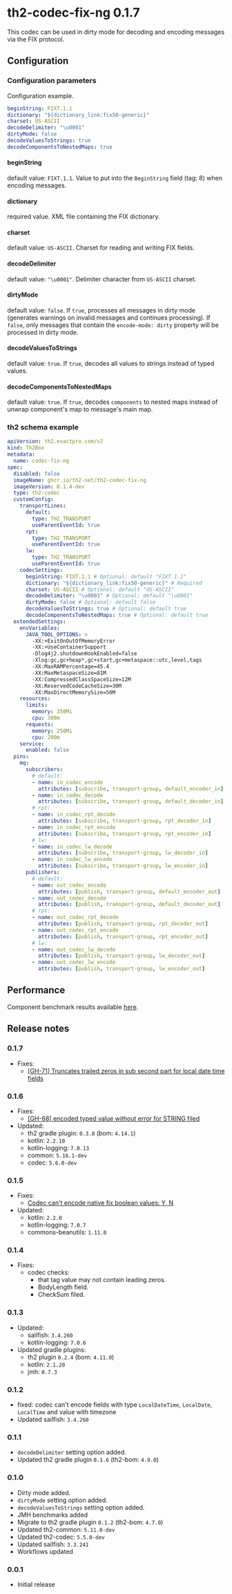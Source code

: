# th2-codec-fix-ng 0.1.7

This codec can be used in dirty mode for decoding and encoding messages via the FIX protocol.

## Configuration

### Configuration parameters
Configuration example.
```yaml
beginString: FIXT.1.1
dictionary: "${dictionary_link:fix50-generic}"
charset: US-ASCII
decodeDelimiter: "\u0001"
dirtyMode: false
decodeValuesToStrings: true
decodeComponentsToNestedMaps: true
```

#### beginString
default value: `FIXT.1.1`. Value to put into the `BeginString` field (tag: 8) when encoding messages.

#### dictionary
required value. XML file containing the FIX dictionary.

#### charset
default value: `US-ASCII`. Charset for reading and writing FIX fields.

#### decodeDelimiter
default value: `"\u0001"`. Delimiter character from `US-ASCII` charset.

#### dirtyMode
default value: `false`. If `true`, processes all messages in dirty mode (generates warnings on invalid messages and continues processing). If `false`, only messages that contain the `encode-mode: dirty` property will be processed in dirty mode.

#### decodeValuesToStrings
default value: `true`. If `true`, decodes all values to strings instead of typed values.

#### decodeComponentsToNestedMaps
default value: `true`. If `true`, decodes `components` to nested maps instead of unwrap component's map to message's main map.

### th2 schema example

```yaml
apiVersion: th2.exactpro.com/v2
kind: Th2Box
metadata:
  name: codec-fix-ng
spec:
  disabled: false
  imageName: ghcr.io/th2-net/th2-codec-fix-ng
  imageVersion: 0.1.4-dev
  type: th2-codec
  customConfig:
    transportLines:
      default:
        type: TH2_TRANSPORT
        useParentEventId: true
      rpt:
        type: TH2_TRANSPORT
        useParentEventId: true
      lw:
        type: TH2_TRANSPORT
        useParentEventId: true
    codecSettings:
      beginString: FIXT.1.1 # Optional: default "FIXT.1.1"
      dictionary: "${dictionary_link:fix50-generic}" # Required
      charset: US-ASCII # Optional: default "US-ASCII" 
      decodeDelimiter: "\u0001" # Optional: default "\u0001"
      dirtyMode: false # Optional: default false
      decodeValuesToStrings: true # Optional: default true
      decodeComponentsToNestedMaps: true # Optional: default true
  extendedSettings:
    envVariables:
      JAVA_TOOL_OPTIONS: >
        -XX:+ExitOnOutOfMemoryError
        -XX:+UseContainerSupport
        -Dlog4j2.shutdownHookEnabled=false
        -Xlog:gc,gc+heap*,gc+start,gc+metaspace::utc,level,tags
        -XX:MaxRAMPercentage=45.4
        -XX:MaxMetaspaceSize=81M
        -XX:CompressedClassSpaceSize=12M
        -XX:ReservedCodeCacheSize=30M
        -XX:MaxDirectMemorySize=50M
    resources:
      limits:
        memory: 350Mi
        cpu: 300m
      requests:
        memory: 250Mi
        cpu: 200m
    service:
      enabled: false
  pins:
    mq:
      subscribers:
        # default:
        - name: in_codec_encode
          attributes: [subscribe, transport-group, default_encoder_in]
        - name: in_codec_decode
          attributes: [subscribe, transport-group, default_decoder_in]
        # rpt:
        - name: in_codec_rpt_decode
          attributes: [subscribe, transport-group, rpt_decoder_in]
        - name: in_codec_rpt_encode
          attributes: [subscribe, transport-group, rpt_encoder_in]
        # lw:
        - name: in_codec_lw_decode
          attributes: [subscribe, transport-group, lw_decoder_in]
        - name: in_codec_lw_encode
          attributes: [subscribe, transport-group, lw_encoder_in]
      publishers:
        # default:
        - name: out_codec_encode
          attributes: [publish, transport-group, default_encoder_out]
        - name: out_codec_decode
          attributes: [publish, transport-group, default_decoder_out]
        # rpt:
        - name: out_codec_rpt_decode
          attributes: [publish, transport-group, rpt_decoder_out]
        - name: out_codec_rpt_encode
          attributes: [publish, transport-group, rpt_encoder_out]
        # lw:
        - name: out_codec_lw_decode
          attributes: [publish, transport-group, lw_decoder_out]
        - name: out_codec_lw_encode
          attributes: [publish, transport-group, lw_encoder_out]
```

## Performance
Component benchmark results available [here](docs/benchmarks/jmh-benchmark.md).

## Release notes

### 0.1.7

+ Fixes:
  + [[GH-71] Truncates trailed zeros in sub second part for local date time fields](https://github.com/th2-net/th2-codec-fix-ng/issues/71)

### 0.1.6

+ Fixes: 
  + [[GH-68] encoded typed value without error for STRING filed](https://github.com/th2-net/th2-codec-fix-ng/issues/68)
+ Updated:
  + th2 gradle plugin: `0.3.8` (bom: `4.14.1`)
  + kotlin: `2.2.10`
  + kotlin-logging: `7.0.13`
  + common: `5.16.1-dev`
  + codec: `5.6.0-dev`

### 0.1.5

+ Fixes:
  + [Codec can't encode native fix boolean values: Y, N](https://github.com/th2-net/th2-codec-fix-ng/issues/43)
+ Updated:
  + kotlin: `2.2.0`
  + kotlin-logging: `7.0.7`
  + commons-beanutils: `1.11.0`

### 0.1.4

+ Fixes: 
  + codec checks:
    + that tag value may not contain leading zeros.
    + BodyLength field.
    * CheckSum filed.

### 0.1.3
+ Updated:
  + sailfish: `3.4.260`
  + kotlin-logging: `7.0.6`
+ Updated gradle plugins:
  + th2 plugin `0.2.4` (bom: `4.11.0`)
  + kotlin: `2.1.20`
  + jmh: `0.7.3`

### 0.1.2
  + fixed: codec can't encode fields with type `LocalDateTime`, `LocalDate`, `LocalTime` and value with timezone 
  + Updated sailfish: `3.4.260`

### 0.1.1
  + `decodeDelimiter` setting option added.
  + Updated th2 gradle plugin `0.1.6` (th2-bom: `4.9.0`)

### 0.1.0
  + Dirty mode added. 
  + `dirtyMode` setting option added.
  + `decodeValuesToStrings` setting option added.
  + JMH benchmarks added
  + Migrate to th2 gradle plugin `0.1.2` (th2-bom: `4.7.0`)
  + Updated th2-common: `5.11.0-dev`
  + Updated th2-codec: `5.5.0-dev`
  + Updated sailfish: `3.3.241`
  + Workflows updated

### 0.0.1
  + Initial release